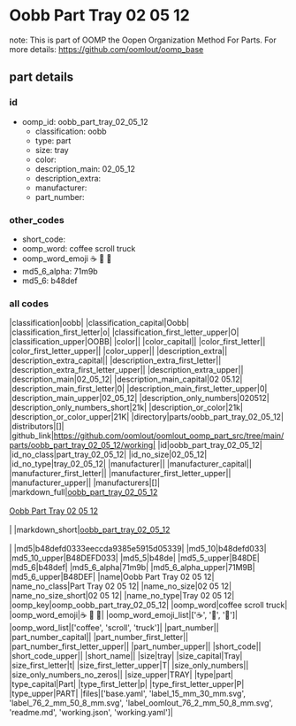 # Oobb Part Tray 02 05 12  

note: This is part of OOMP the Oopen Organization Method For Parts. For more details: https://github.com/oomlout/oomp_base

##  part details





### id
* oomp_id: oobb_part_tray_02_05_12
  * classification: oobb
  * type: part
  * size: tray
  * color: 
  * description_main: 02_05_12
  * description_extra: 
  * manufacturer: 
  * part_number: 

### other_codes
* short_code: 
* oomp_word: coffee scroll truck
* oomp_word_emoji :coffee: :scroll: :truck:
* md5_6_alpha: 71m9b
* md5_6: b48def

### all codes 
|classification|oobb|
|classification_capital|Oobb|
|classification_first_letter|o|
|classification_first_letter_upper|O|
|classification_upper|OOBB|
|color||
|color_capital||
|color_first_letter||
|color_first_letter_upper||
|color_upper||
|description_extra||
|description_extra_capital||
|description_extra_first_letter||
|description_extra_first_letter_upper||
|description_extra_upper||
|description_main|02_05_12|
|description_main_capital|02 05.12|
|description_main_first_letter|0|
|description_main_first_letter_upper|0|
|description_main_upper|02_05_12|
|description_only_numbers|020512|
|description_only_numbers_short|21k|
|description_or_color|21k|
|description_or_color_upper|21K|
|directory|parts/oobb_part_tray_02_05_12|
|distributors|[]|
|github_link|https://github.com/oomlout/oomlout_oomp_part_src/tree/main/parts/oobb_part_tray_02_05_12/working|
|id|oobb_part_tray_02_05_12|
|id_no_class|part_tray_02_05_12|
|id_no_size|02_05_12|
|id_no_type|tray_02_05_12|
|manufacturer||
|manufacturer_capital||
|manufacturer_first_letter||
|manufacturer_first_letter_upper||
|manufacturer_upper||
|manufacturers|[]|
|markdown_full|[oobb_part_tray_02_05_12](https://github.com/oomlout/oomlout_oomp_part_src/tree/main/parts/oobb_part_tray_02_05_12/working)<br>[](https://github.com/oomlout/oomlout_oomp_part_src/tree/main/parts/oobb_part_tray_02_05_12/working)<br>[Oobb Part Tray 02 05 12](https://github.com/oomlout/oomlout_oomp_part_src/tree/main/parts/oobb_part_tray_02_05_12/working)<br><br>|
|markdown_short|[oobb_part_tray_02_05_12](https://github.com/oomlout/oomlout_oomp_part_src/tree/main/parts/oobb_part_tray_02_05_12/working)<br><br>|
|md5|b48defd0333eeccda9385e5915d05339|
|md5_10|b48defd033|
|md5_10_upper|B48DEFD033|
|md5_5|b48de|
|md5_5_upper|B48DE|
|md5_6|b48def|
|md5_6_alpha|71m9b|
|md5_6_alpha_upper|71M9B|
|md5_6_upper|B48DEF|
|name|Oobb Part Tray 02 05 12|
|name_no_class|Part Tray 02 05 12|
|name_no_size|02 05 12|
|name_no_size_short|02 05 12|
|name_no_type|Tray 02 05 12|
|oomp_key|oomp_oobb_part_tray_02_05_12|
|oomp_word|coffee scroll truck|
|oomp_word_emoji|:coffee: :scroll: :truck:|
|oomp_word_emoji_list|[':coffee:', ':scroll:', ':truck:']|
|oomp_word_list|['coffee', 'scroll', 'truck']|
|part_number||
|part_number_capital||
|part_number_first_letter||
|part_number_first_letter_upper||
|part_number_upper||
|short_code||
|short_code_upper||
|short_name||
|size|tray|
|size_capital|Tray|
|size_first_letter|t|
|size_first_letter_upper|T|
|size_only_numbers||
|size_only_numbers_no_zeros||
|size_upper|TRAY|
|type|part|
|type_capital|Part|
|type_first_letter|p|
|type_first_letter_upper|P|
|type_upper|PART|
|files|['base.yaml', 'label_15_mm_30_mm.svg', 'label_76_2_mm_50_8_mm.svg', 'label_oomlout_76_2_mm_50_8_mm.svg', 'readme.md', 'working.json', 'working.yaml']|
